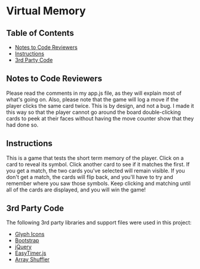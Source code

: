 # Virtual Memory

## Table of Contents

* [Notes to Code Reviewers](#notes-to-code-reviewers)
* [Instructions](#instructions)
* [3rd Party Code](#3rd-Party-Code)

## Notes to Code Reviewers

Please read the comments in my app.js file, as they will explain most of what's going on. Also, please note that the game will log a move if the player clicks the same card twice. This is by design, and not a bug. I made it this way so that the player cannot go around the board double-clicking cards to peek at their faces without having the move counter show that they had done so. 

## Instructions

This is a game that tests the short term memory of the player. Click on a card to reveal its symbol. Click another card to see if it matches the first. If you get a match, the two cards you've selected will remain visible. If you don't get a match, the cards will flip back, and you'll have to try and remember where you saw those symbols. Keep clicking and matching until all of the cards are displayed, and you will win the game!

## 3rd Party Code

The following 3rd party libraries and support files were used in this project:
* [Glyph Icons](http://github.com/frexy/glyph-iconset)
* [Bootstrap](https://getbootstrap.com/)
* [jQuery](https://jquery.com/)
* [EasyTimer.js](https://github.com/albert-gonzalez/easytimer.js)
* [Array Shuffler](http://stackoverflow.com/a/2450976)
